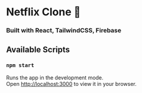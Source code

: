 # Netflix Clone 🍿

<!-- ## **Access the deployed app [here]()!**
 -->
### Built with React, TailwindCSS, Firebase


## Available Scripts
### `npm start`

Runs the app in the development mode.\
Open [http://localhost:3000](http://localhost:3000) to view it in your browser.
